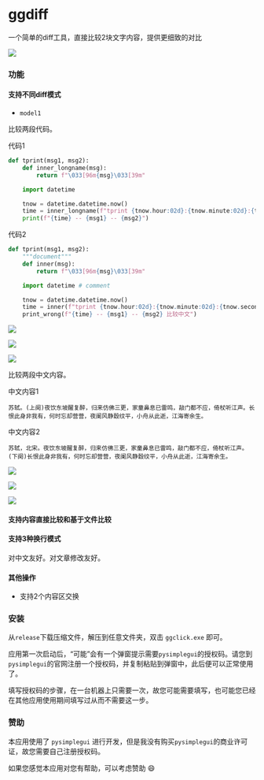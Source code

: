<!-- 2024-10-17(Thu) -->

# ggdiff

一个简单的diff工具，直接比较2块文字内容，提供更细致的对比

![](./figures/ui-01.jpg)

### 功能

#### 支持不同diff模式

- `model1`

比较两段代码。

代码1
```python
def tprint(msg1, msg2):
    def inner_longname(msg):
        return f"\033[96m{msg}\033[39m"

    import datetime

    tnow = datetime.datetime.now()
    time = inner_longname(f"tprint {tnow.hour:02d}:{tnow.minute:02d}:{tnow.second:02d}")
    print(f"{time} -- {msg1} -- {msg2}")
```

代码2
```python
def tprint(msg1, msg2):
    """document"""
    def inner(msg):
        return f"\033[96m{msg}\033[39m"

    import datetime # comment

    tnow = datetime.datetime.now()
    time = inner(f"tprint {tnow.hour:02d}:{tnow.minute:02d}:{tnow.second:02d}")
    print_wrong(f"{time} -- {msg1} -- {msg2} 比较中文")
```

![](./figures/ui-02.jpg)

![](./figures/ui-03.jpg)

![](./figures/ui-04.jpg)

比较两段中文内容。

中文内容1
```
苏轼。(上阕)夜饮东坡醒复醉，归来仿佛三更，家童鼻息已雷鸣，敲门都不应，倚杖听江声。长恨此身非我有，何时忘却营营，夜阑风静縠纹平，小舟从此逝，江海寄余生。
```

中文内容2
```
苏轼，北宋。夜饮东坡醒复醉，归来仿佛三更，家童鼻息已雷鸣，敲门都不应，倚杖听江声。(下阕)长恨此身非我有，何时忘却营营，夜阑风静縠纹平，小舟从此逝，江海寄余生。
```

![](./figures/ui-05.png)

![](./figures/ui-06.png)

![](./figures/ui-07.png)

#### 支持内容直接比较和基于文件比较

#### 支持3种换行模式

对中文友好。对文章修改友好。

#### 其他操作

- 支持2个内容区交换

### 安装

从`release`下载压缩文件，解压到任意文件夹，双击 `ggclick.exe` 即可。

应用第一次启动后，“可能”会有一个弹窗提示需要`pysimplegui`的授权码。请您到`pysimplegui`的官网注册一个授权码，并复制粘贴到弹窗中，此后便可以正常使用了。

填写授权码的步骤，在一台机器上只需要一次，故您可能需要填写，也可能您已经在其他应用使用期间填写过从而不需要这一步。

### 赞助

本应用使用了 `pysimplegui` 进行开发，但是我没有购买`pysimplegui`的商业许可证，故您需要自己注册授权码。

如果您感觉本应用对您有帮助，可以考虑赞助 :smile:
